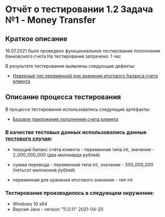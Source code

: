 # Отчёт о тестировании 1.2 Задача №1 - Money Transfer

## Краткое описание

16.07.2021 было проведено функциональное тестирование пополнения банковского счета 
На тестирование затрачено: 1 час

В результате тестирования выявлены следующие дефекты:
* [Неверный тип переменной для хранения итогового баланса счета клиента]()

## Описание процесса тестирования

В процессе тестирования использовались следующие артефакты:
 * [Базовое приложение пополнения счета клиента](https://github.com/netology-code/javaqa-homeworks/tree/master/programming)

### В качестве тестовых данных использовались данные [тестового случая](https://github.com/netology-code/javaqa-homeworks/tree/master/programming):
* текущий баланс счёта клиента - переменная типа int, значение - 2_000_000_000 (два миллиарда рублей)

* сумма перевода - переменная типа int, значение - 500_000_000 (пятьсот миллионов рублей)

* переменная для хранения итогового значения - тип int


### Тестирование производилось в следующем окружении:
* Windows 10 x64
* Версия Java - version "11.0.11" 2021-04-20